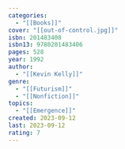 ```yaml
---
categories:
  - "[[Books]]"
cover: "[[out-of-control.jpg]]"
isbn: 201483408
isbn13: 9780201483406
pages: 528
year: 1992
author:
  - "[[Kevin Kelly]]"
genre:
  - "[[Futurism]]"
  - "[[Nonfiction]]"
topics:
  - "[[Emergence]]"
created: 2023-09-12
last: 2023-09-12
rating: 7
---
```

